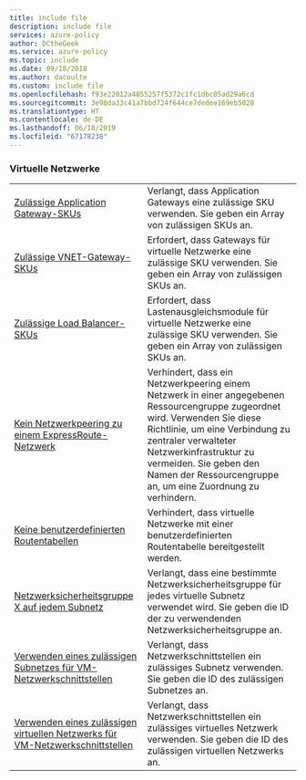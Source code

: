 ```yaml
---
title: include file
description: include file
services: azure-policy
author: DCtheGeek
ms.service: azure-policy
ms.topic: include
ms.date: 09/18/2018
ms.author: dacoulte
ms.custom: include file
ms.openlocfilehash: f93e22012a4855257f5372c1fc1dbc05ad29a6cd
ms.sourcegitcommit: 3e98da33c41a7bbd724f644ce7dedee169eb5028
ms.translationtype: HT
ms.contentlocale: de-DE
ms.lasthandoff: 06/18/2019
ms.locfileid: "67178238"
---
```

### <a name="virtual-networks"></a>Virtuelle Netzwerke

|  |  |
|---------|---------|
| [Zulässige Application Gateway-SKUs](../articles/governance/policy/samples/allowed-app-gateway-sku.md) | Verlangt, dass Application Gateways eine zulässige SKU verwenden. Sie geben ein Array von zulässigen SKUs an. |
| [Zulässige VNET-Gateway-SKUs](../articles/governance/policy/samples/allowed-vnet-gateway-sku.md) | Erfordert, dass Gateways für virtuelle Netzwerke eine zulässige SKU verwenden. Sie geben ein Array von zulässigen SKUs an. |
| [Zulässige Load Balancer-SKUs](../articles/governance/policy/samples/allowed-load-balancer-skus.md) | Erfordert, dass Lastenausgleichsmodule für virtuelle Netzwerke eine zulässige SKU verwenden. Sie geben ein Array von zulässigen SKUs an. |
| [Kein Netzwerkpeering zu einem ExpressRoute-Netzwerk](../articles/governance/policy/samples/no-peering-express-route-network.md) | Verhindert, dass ein Netzwerkpeering einem Netzwerk in einer angegebenen Ressourcengruppe zugeordnet wird. Verwenden Sie diese Richtlinie, um eine Verbindung zu zentraler verwalteter Netzwerkinfrastruktur zu vermeiden. Sie geben den Namen der Ressourcengruppe an, um eine Zuordnung zu verhindern. |
| [Keine benutzerdefinierten Routentabellen](../articles/governance/policy/samples/no-user-defined-route-table.md)  | Verhindert, dass virtuelle Netzwerke mit einer benutzerdefinierten Routentabelle bereitgestellt werden. |
| [Netzwerksicherheitsgruppe X auf jedem Subnetz](../articles/governance/policy/samples/nsg-on-subnet.md) | Verlangt, dass eine bestimmte Netzwerksicherheitsgruppe für jedes virtuelle Subnetz verwendet wird. Sie geben die ID der zu verwendenden Netzwerksicherheitsgruppe an. |
| [Verwenden eines zulässigen Subnetzes für VM-Netzwerkschnittstellen](../articles/governance/policy/samples/use-approved-subnet-vm-nics.md) | Verlangt, dass Netzwerkschnittstellen ein zulässiges Subnetz verwenden. Sie geben die ID des zulässigen Subnetzes an. |
| [Verwenden eines zulässigen virtuellen Netzwerks für VM-Netzwerkschnittstellen](../articles/governance/policy/samples/use-approved-vnet-vm-nics.md) | Verlangt, dass Netzwerkschnittstellen ein zulässiges virtuelles Netzwerk verwenden. Sie geben die ID des zulässigen virtuellen Netzwerks an. |